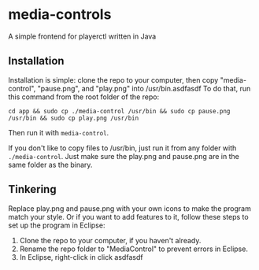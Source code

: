# media-controls
A simple frontend for playerctl written in Java

## Installation
Installation is simple: clone the repo to your computer, then 
copy "media-control", "pause.png", and "play.png" into /usr/bin.asdfasdf
To do that, run this command from the root folder of the repo:

`cd app && sudo cp ./media-control /usr/bin && sudo cp pause.png /usr/bin && sudo cp play.png /usr/bin`

Then run it with `media-control`.

If you don't like to copy files to /usr/bin, just run it from any folder with `./media-control`. Just make sure the play.png and pause.png are in the same folder as the binary.

## Tinkering
Replace play.png and pause.png with your own icons to make the program match your style. Or if you want to add features to it, follow these steps to set up the program in Eclipse:
1. Clone the repo to your computer, if you haven't already.
2. Rename the repo folder to "MediaControl" to prevent errors in Eclipse.
3. In Eclipse, right-click in click asdfasdf
